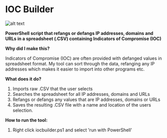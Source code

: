 # IOC Builder

![alt text](https://github.com/nwjohns101/IOC-Builder/blob/Dev/Images/logo.png) 

**PowerShell script that refangs or defangs IP addresses, domains and URLs in a spreadsheet (.CSV) containing Indicators of Compromise (IOC)**

**Why did I make this?**

Indicators of Compromise (IOC) are often provided with defanged values in spreadsheet format. My tool can sort through the data, refanging any IP addresses which makes it easier to import into other programs etc.

**What does it do?**
1) Imports raw .CSV that the user selects
2) Searches the spreadsheet for all IP addresses, domains and URLs
3) Refangs or defangs any values that are IP addresses, domains or URLs
5) Saves the resulting .CSV file with a name and location of the users selection. 

**How to run the tool:**
1) Right click iocbuilder.ps1 and select 'run with PowerShell'
